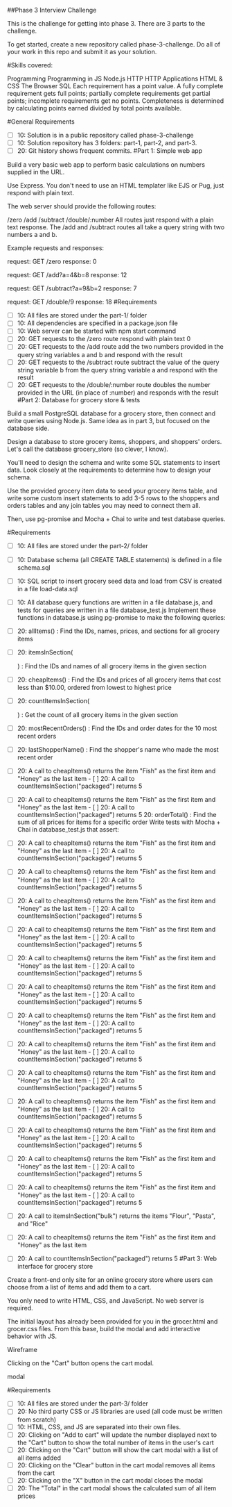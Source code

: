 ##Phase 3 Interview Challenge

This is the challenge for getting into phase 3. There are 3 parts to the challenge.

To get started, create a new repository called phase-3-challenge. Do all of your work in this repo and submit it as your solution.

#Skills covered:

Programming
Programming in JS
Node.js
HTTP
HTTP Applications
HTML & CSS
The Browser
SQL
Each requirement has a point value. A fully complete requirement gets full points; partially complete requirements get partial points; incomplete requirements get no points. Completeness is determined by calculating points earned divided by total points available.

#General Requirements

 - [ ]  10: Solution is in a public repository called phase-3-challenge
 - [ ]  10: Solution repository has 3 folders: part-1, part-2, and part-3.
 - [ ]  20: Git history shows frequent commits.
#Part 1: Simple web app

Build a very basic web app to perform basic calculations on numbers supplied in the URL.

Use Express. You don't need to use an HTML templater like EJS or Pug, just respond with plain text.

The web server should provide the following routes:

/zero
/add
/subtract
/double/:number
All routes just respond with a plain text response. The /add and /subtract routes all take a query string with two numbers a and b.

Example requests and responses:

request: GET /zero
response: 0

request: GET /add?a=4&b=8
response: 12

request: GET /subtract?a=9&b=2
response: 7

request: GET /double/9
response: 18
#Requirements

 - [ ]  10: All files are stored under the part-1/ folder
 - [ ]  10: All dependencies are specified in a package.json file
 - [ ]  10: Web server can be started with npm start command
 - [ ]  20: GET requests to the /zero route respond with plain text 0
 - [ ]  20: GET requests to the /add route add the two numbers provided in the query string variables a and b and respond with the result
 - [ ]  20: GET requests to the /subtract route subtract the value of the query string variable b from the query string variable a and respond with the result
 - [ ]  20: GET requests to the /double/:number route doubles the number provided in the URL (in place of :number) and responds with the result
#Part 2: Database for grocery store & tests

Build a small PostgreSQL database for a grocery store, then connect and write queries using Node.js. Same idea as in part 3, but focused on the database side.

Design a database to store grocery items, shoppers, and shoppers' orders. Let's call the database grocery_store (so clever, I know).

You'll need to design the schema and write some SQL statements to insert data. Look closely at the requirements to determine how to design your schema.

Use the provided grocery item data to seed your grocery items table, and write some custom insert statements to add 3-5 rows to the shoppers and orders tables and any join tables you may need to connect them all.

Then, use pg-promise and Mocha + Chai to write and test database queries.

#Requirements

 - [ ]  10: All files are stored under the part-2/ folder
 - [ ]  10: Database schema (all CREATE TABLE statements) is defined in a file schema.sql
 - [ ]  10: SQL script to insert grocery seed data and load from CSV is created in a file load-data.sql
 - [ ]  10: All database query functions are written in a file database.js, and tests for queries are written in a file database_test.js
Implement these functions in database.js using pg-promise to make the following queries:

  - [ ] 20: allItems() : Find the IDs, names, prices, and sections for all grocery items
 - [ ]  20: itemsInSection(<section>) : Find the IDs and names of all grocery items in the given section
 - [ ]  20: cheapItems() : Find the IDs and prices of all grocery items that cost less than $10.00, ordered from lowest to highest price
 - [ ]  20: countItemsInSection(<section>) : Get the count of all grocery items in the given section
  - [ ] 20: mostRecentOrders() : Find the IDs and order dates for the 10 most recent orders
 - [ ]  20: lastShopperName() : Find the shopper's name who made the most recent order
 - [ ]  20: A call to cheapItems() returns the item "Fish" as the first item and "Honey" as the last item  - [ ] 20: A call to countItemsInSection("packaged") returns 5
 - [ ]  20: A call to cheapItems() returns the item "Fish" as the first item and "Honey" as the last item  - [ ] 20: A call to countItemsInSection("packaged") returns 5
 20: orderTotal(<ID>) : Find the sum of all prices for items for a specific order
Write tests with Mocha + Chai in database_test.js that assert:

- [ ]  20: A call to cheapItems() returns the item "Fish" as the first item and "Honey" as the last item  - [ ] 20: A call to countItemsInSection("packaged") returns 5
- [ ]  20: A call to cheapItems() returns the item "Fish" as the first item and "Honey" as the last item  - [ ] 20: A call to countItemsInSection("packaged") returns 5
- [ ]  20: A call to cheapItems() returns the item "Fish" as the first item and "Honey" as the last item  - [ ] 20: A call to countItemsInSection("packaged") returns 5
- [ ]  20: A call to cheapItems() returns the item "Fish" as the first item and "Honey" as the last item  - [ ] 20: A call to countItemsInSection("packaged") returns 5
- [ ]  20: A call to cheapItems() returns the item "Fish" as the first item and "Honey" as the last item  - [ ] 20: A call to countItemsInSection("packaged") returns 5
- [ ]  20: A call to cheapItems() returns the item "Fish" as the first item and "Honey" as the last item  - [ ] 20: A call to countItemsInSection("packaged") returns 5
- [ ]  20: A call to cheapItems() returns the item "Fish" as the first item and "Honey" as the last item  - [ ] 20: A call to countItemsInSection("packaged") returns 5
- [ ]  20: A call to cheapItems() returns the item "Fish" as the first item and "Honey" as the last item  - [ ] 20: A call to countItemsInSection("packaged") returns 5
- [ ]  20: A call to cheapItems() returns the item "Fish" as the first item and "Honey" as the last item  - [ ] 20: A call to countItemsInSection("packaged") returns 5
- [ ]  20: A call to cheapItems() returns the item "Fish" as the first item and "Honey" as the last item  - [ ] 20: A call to countItemsInSection("packaged") returns 5
- [ ]  20: A call to cheapItems() returns the item "Fish" as the first item and "Honey" as the last item  - [ ] 20: A call to countItemsInSection("packaged") returns 5
- [ ]  20: A call to cheapItems() returns the item "Fish" as the first item and "Honey" as the last item  - [ ] 20: A call to countItemsInSection("packaged") returns 5
- [ ]  20: A call to cheapItems() returns the item "Fish" as the first item and "Honey" as the last item  - [ ] 20: A call to countItemsInSection("packaged") returns 5
- [ ] 20: A call to itemsInSection("bulk") returns the items "Flour", "Pasta", and "Rice"
- [ ] 20: A call to cheapItems() returns the item "Fish" as the first item and "Honey" as the last item
- [ ] 20: A call to countItemsInSection("packaged") returns 5
#Part 3: Web interface for grocery store

Create a front-end only site for an online grocery store where users can choose from a list of items and add them to a cart.

You only need to write HTML, CSS, and JavaScript. No web server is required.

The initial layout has already been provided for you in the grocer.html and grocer.css files. From this base, build the modal and add interactive behavior with JS.

Wireframe

Clicking on the "Cart" button opens the cart modal.

modal

#Requirements

- [ ] 10: All files are stored under the part-3/ folder
- [ ] 20: No third party CSS or JS libraries are used (all code must be written from scratch)
- [ ] 10: HTML, CSS, and JS are separated into their own files.
- [ ] 20: Clicking on "Add to cart" will update the number displayed next to the "Cart" button to show the total number of items in the user's cart
- [ ] 20: Clicking on the "Cart" button will show the cart modal with a list of all items added
- [ ] 20: Clicking on the "Clear" button in the cart modal removes all items from the cart
- [ ] 20: Clicking on the "X" button in the cart modal closes the modal
- [ ] 20: The "Total" in the cart modal shows the calculated sum of all item prices
